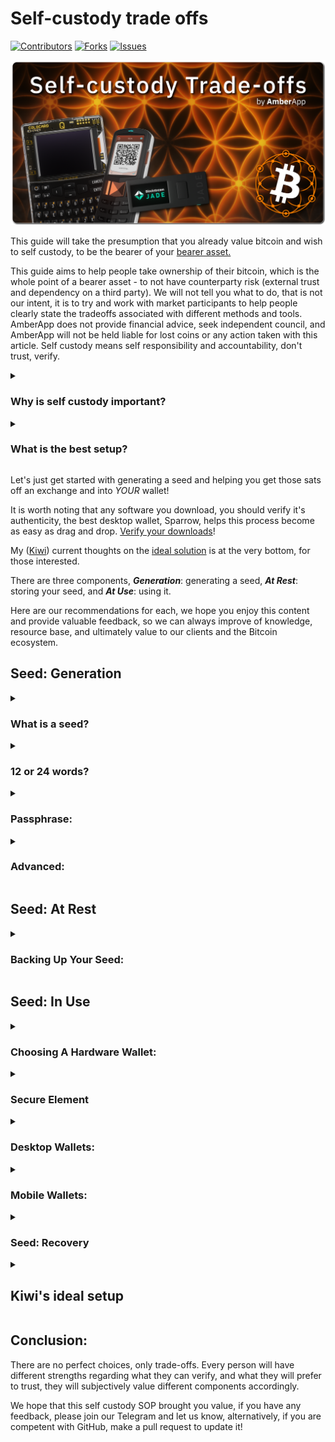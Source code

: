 # Self-custody trade offs

[![Contributors](https://img.shields.io/github/contributors/Stashh/self-custody)](https://github.com/Stashh/self-custody/graphs/contributors)
[![Forks](https://img.shields.io/github/forks/Stashh/self-custody)](https://github.com/Stashh/self-custody/network/members)
[![Issues](https://img.shields.io/github/issues/Stashh/self-custody)](https://github.com/Stashh/self-custody/issues)

![Logo](images/Bitcoin%20Self%20Custody%20Trade-offs.png)

This guide will take the presumption that you already value bitcoin and wish to self custody, to be the bearer of your [bearer asset.](https://amber.app/education/what-are-bearer-instruments/) 

This guide aims to help people take ownership of their bitcoin, which is the whole point of a bearer asset - to not have counterparty risk (external trust and dependency on a third party). We will not tell you what to do, that is not our intent, it is to try and work with market participants to help people clearly state the tradeoffs associated with different methods and tools. AmberApp does not provide financial advice, seek independent council, and AmberApp will not be held liable for lost coins or any action taken with this article. Self custody means self responsibility and accountability, don't trust, verify.

<details>
 <summary>
  <h3>
    Why is self custody important?
  </h3>
 </summary>

Over the years, there have been many examples of why this is important, like the hacks and insolvencies from Mt Gox, FTX, Celsius, BlockFi etc. This resulted in many people losing a lot of funds.

Satoshi said: _“A purely __peer-to-peer__ version of __electronic cash__ would allow online payments to be __sent directly__ from one party to another __without going through a financial institution.__”_

As Satoshi mentions above, Bitcoin is to be sent directly, without having to trust a financial institution. Bitcoin’s value proposition as a censorship-resistant (decentralized network) and finite (scarce) bearer (no counterparty risk) asset is only valuable if you self-custody. 

If you are __leaving coins on an exchange__, or can’t withdraw your Bitcoin because you __have exposure to it via an ETF, or some derivative thereof, you are trusting that person or organization to not be rehypothecating__ funds (giving out more IOU’s than they have in reserves). __By taking ownership__ of your Bitcoin and using the Bitcoin network, __you are verifying that you own and control those funds.__
</details>

<details>
 <summary>
  <h3>
    What is the best setup?
  </h3>
 </summary>
Your solution will be unique to your subjective valuation of Bitcoin and threat model for securing it. For example, if you have 0.002 Bitcoin, versus you having 20 Bitcoins, you are going to spend different amounts of time, effort and money into understanding and securing your funds. We will take the presumption here that you value your bitcoin significantly, as you should, given that at some point in the future, it will likely be a lot more valuable than it is today. 

There are plenty of guides for how to quickly and simply generate a wallet that __should be__ sufficient as an initial step, again, we will take the presumption that you just want to do it right the first time, although security is a moving target and can always be improved upon, as new features and technological advancements evolve. “Doing it right” is based on our current understanding, and we recommend that you always do your own research and understand the tradeoffs before making any decision, while this is a guide based on our recommendations, we are not liable for the decisions you make.

There are many great guides, such as [Sparrow's recommendation](https://sparrowwallet.com/docs/best-practices.html) (image below), and [Arman's work](https://armantheparman.com/bitcoin-storage-get-better/). It's good to look at a few different options, see the trade-offs and make an informed decision. The effort spent on your security will depend upon how you value it, as mentioned above.

|                 | Beginner          | Intermediate      | Expert             |
|-----------------|-------------------|-------------------|--------------------|
| Max Amount      | $10,000           | $100,000          | -                  |
| Wallet Type     | Single signature  | Single signature  | Multi-signature    |
| Server Type     | Public Electrum   | Private Bitcoin Core | Private Electrum  |
| Private To      | None              | Passive Listeners | Active Attackers   |

We recommend that you read a few guides, and choose what's best for your specific needs. 
</details>

Let's just get started with generating a seed and helping you get those sats off an exchange and into *YOUR* wallet!

It is worth noting that any software you download, you should verify it's authenticity, the best desktop wallet, Sparrow, helps this process become as easy as drag and drop. [Verify your downloads](https://www.sparrowwallet.com/download/)!

My ([Kiwi](https://keybase.io/kiwi_)) current thoughts on the [ideal solution](#kiwis-ideal-setup) is at the very bottom, for those interested.

There are three components, __*Generation*__</h4>: generating a seed, __*At Rest*__: storing your seed, and __*At Use*__: using it. 

Here are our recommendations for each, we hope you enjoy this content and provide valuable feedback, so we can always improve of knowledge, resource base, and ultimately value to our clients and the Bitcoin ecosystem. 


## **Seed: Generation**
<details>
<summary>
 <h3>What is a seed?</h3>
</summary> 
 
It is a ([BIP39](https://github.com/bitcoin/bips/blob/master/bip-0039.mediawiki)) standardized list of English words, which makes the binary code human-readable, which makes it easier for people to generate and store all the necessary secret information to recover and use your Bitcoin.

To generate your seed, there are a few options. Remember, all options have trade-offs between the conveniences provided and verifying security. 

Many Bitcoiners recommend generating a seed is offline. This is so you are not trusting any code in the hardware or software wallet. The reasoning for this is that you have to be an incredibly competent developer to verify that there is little to no risk with generating your seed in hardware or software wallets. 

If you don’t wish to generate your own seed offline, you can also add a passphrase, this ensures that you are generating a new seed, xpub and set of addresses to receive your Bitcoin, rather than blindly trusting the one generated by the hardware wallet. This is because adding a passphrase creates a completely new wallet.
</details>

<details>
 <summary>
  <h3>
    12 or 24 words?
  </h3>
 </summary>
 
The minimum security standard of Bitcoin is 128 bits, which is what a 12-word seed phrase encodes. HOWEVER, the first 11 words only encode 11x11 = 121 bits of entropy. The last word encodes 7 bits of entropy, and 4 checksum bits.

For scale, omitting 7 bits of entropy simplifies the space by 2^7 = 128x. In other words, the 121 bits of the first 11 words has only 1/128 = 0.0078 = 0.78% of the strength of a full 128 bits. Put another way, if the 12th word’s entropy bits are not random, your seed has lost 1 - 0.0078 = 0.992 = 99.2% of its strength.

For this reason, I generally do not recommend self-rolling 12-word seeds. It’s only marginally more difficult to roll 23 words rather than 11, and it gives you a whole lot of room to fuck up and still maintain at least 128 truly random bits of entropy.
</details>

<details>
 <summary>
  <h3>Passphrase:</h3>
 </summary>

After you have successfully done your checksum and created the last word for your seed, then checked it in another device to ensure it is correct, you can then add a passphrase. 

If anyone finds your seed words, or extracts it from your unsafe practices, a passphrase provides an extra level of security.

Warning: This will generate a completely new wallet.  If you forget or lose the password, you lose access to the private key and any funds associated with it, "with great power comes great responsibility."

Your passphrase should be 15 - 30 random characters long, so that it can not easily be brute forced if someone were to find out what your seed words are from unsafe practices. One word, or a name, is like one character, it is not recommended to have 15 - 30 words, use unique characters.

This should be 3 strings of numbers and text, as an example:

__3gjd99dwLH!fj*-y__

Obviously the more characters, the stronger the entropy but also the more room for mistakes. This is a trade-off where you must decide which you are comfortable with. Consider how often you will be using this to move funds.
</details>

<details> 
 <summary>
 <h3>
  Advanced:
</h3>
</summary>

<details>
 <summary>
  <h3>
   How to generate your own seed?
  </h3>
</summary>

There are three options to do this which I recommend: 

1) [Seed picker](https://github.com/jimbojw/seed-picker-solitaire) cards by Jimbo
2) [Entropia orange pills](https://btc-hardware-solutions.square.site/product/entropia-v2-seed-tablets/11) by Seed Signer
3) Cutting up a bip-39 word list on paper and putting it in a hat

Once you have written down your 11 or 23 words, you will need to do a checksum, which is just “a way to ensure that the rest of your seed phrase has been accurately recorded. In other words, it is derived from, and dependent on, all the previous words in your seed phrase.”[1](https://getcoinplate.com/blog/seed-phrase-last-word-checksum/#:~:text=It%20plays%20a%20specific%2C%20calculated,words%20in%20your%20seed%20phrase.) 

Here are the tutorials for how to generate a seed with [playing cards](https://www.youtube.com/watch?v=qTSG_Nzp19U), [Entropia pills](https://www.youtube.com/watch?v=dCAr2urEe1o) or your word list. Regardless of whether you chose 12 or 24 words, you will have randomly selected your 11 or 23 words and then need to perform a checksum to generate the last word. Here are the tutorials to generate your last word with either a Seed Signer, Passport or Cold Card. It is a good idea to check on multiple signing / hardware devices that you generated the seed correctly and have identical public and private keys.

If you want to complete a checksum by hand, and really go the extra mile, you can see Arman’s work [here](https://armantheparman.com/dicev2/).

Sufficient entropy is incredibly important, whether this is shuffling cards, mixing your entropia pills or cut up words list, using coin tosses, rolling dice, the more entropy, the more secure your seed is. The idea is that if you add logic to the selection (i.e. picking seed words that you "like" or arranging them in a logical sequence) it becomes more guess-able. Just some nuance, but randomness is essential.
</details>

<details>
 <summary>
  <h3>Multi-Sig:</h3>
 </summary>

Multi-Signature is a setup where in order to spend bitcoin, you need a certain amount of keys, such as 2 / 3 (or more) keys to spend. For example it could be 2 / 4 or 5 / 8, it’s really up to you. 

You can imagine an old vault in a bank full of gold, where it may take two out of three keys to open the vault. This is the analogy, with Bitcoin, you are the bank, and you can hold all the keys, or distribute them with family/friends / or an institution.

This means that if any nation-state or bad actor holds you ransom, they will have to somehow find out who has the keys, interact with family or friends overseas and try to convince them to collude. You can have all sorts of booby traps, safe words and incorrect pins that brick devices. 

Note: Having more keys makes it more expensive to spend. Most people don't need multi-signature, a seed and passphrase is sufficient security, if done right, for most people. Only do multi-signature if you are an expert or supervised by an expert.

We will not recommend exactly how you set this up, as we all subjectively value the tradeoff with convenience and verification, we will only discuss the merits and trade-offs as we currently see them.

Setting up a multi-sig that is internationally distributed is the apex of security. You can meet a friend or family member at every Bitcoin conference and create, test, then add that key to your vault.  This should be done offline so that there is no digital footprint for privacy and security reasons.

This is obviously quite a lot of work, so it depends on your threat model, which corresponds to how much bitcoin you own. Keep in mind that what you own now could be worth considerably more in the near future. 

Again, don’t let “perfection” lead to having too much complexity, many people have lost their keys by creating something too complex and them loosing or not remembering critical information. Be careful you don’t unnecessarily risk locking yourself out. 

Note: If you lose a private key, you're going to need __ALL__ of the public keys (typically in the form of a wallet descriptor) to be able to take advantage of the fault tolerance that multisig allows for.

A lot of people use multivendor (multiple various signing devices / hardware wallets) for their multi-signature wallets and then distribute their seeds globally. Given we are generating our seed offline, this is less applicable, as we are not relying on any vendor to create our seed. We merely use them to sign transactions, to minimize any risks, you can remove the microSD card after booting the device for signing devices that can sign PSBT’s (partially signed bitcoin transactions) via QR.
</details>
</details>
</details>

## **Seed: At Rest**

<details>
 <summary>
  <h3>Backing Up Your Seed:</h3>
</summary>

This leads us into the next and most important point, back-ups. There are a few options to write your seed words and passphrase with. 

One approach is to write it on something that will withstand the test of time and be resistant to any accidents that could occur, i.e. natural disasters like floods or fire. Steel is the preferred option here. 

Another is to have it in plain sight, in multiple locations, but to be so illogical that no one would guess this is a seed. It could be words written in italic in your photo album, highlighted words in a poem, there are some really unique ways of doing this where it would a disadvantage for us to give you a specific way. Be creative, but remember, the more complexity you add, the more risk of loosing your funds. If you take this route, you should use a passphrase and store them separately. 

Here are some options: 

1) [Steel QR plates](https://vulcan21.com/steelqr/)
2) [CC steel plate](https://store.coinkite.com/store/seedplate)
3) [Steel plate and pen](https://www.amazon.com/Hotop-Cryptocurrency-Hardware-Compatible-Metallic/dp/B09B4MX9HS/ref=sr_1_30?hvadid=604629082052&hvdev=c&hvlocphy=9018769&hvnetw=g&hvqmt=e&hvrand=2010572611125505365&hvtargid=kwd-1590316374874&hydadcr=25435_13484274&keywords=ledger%2Bthe%2Bbillfodl&qid=1687374028&sr=8-30&th=1)
1) [Seed Hammer](https://seedhammer.com/)

Advanced:  For those of you who wish to uncle Jim (help others with this locally, h/t [Odell](https://primal.net/odell)) you should consider a Seed Hammer. 

Here are the corresponding tutorials for how to do this: 

1) [Seed Hammer](https://seedhammer.com/get-started/)
2) [CC steel plate](https://www.youtube.com/watch?v=_m5BjsdeXIY)

It is important to write down your seed words, passphrase if you have one, and finger print (XFP) or xpub. This will let you know if you have the correct wallet or not when you use this again at a later date. 

It is also very important to write down your xpubs if you are using multi-sig. Whether that's each wallets xpub and the multi-sigs xpub, or the wallet descriptors which contain this information.

Now that we have created our seed words + passphrase and have backed them up, we are ready to use a hardware wallet or signing device to sign transactions and use bitcoin. 
</details>

## **Seed: In Use**

<details>
 <summary>
  <h3>Choosing A Hardware Wallet:</h3>
</summary>

The point of a hardware wallet or signing device is to create a barrier between your devices (private and public keys) and the internet. A hardware wallet provide digital storage of private keys and also create digital signature to use those keys, signing devices, alternatively do no persistently store key material after a usage session, and are just used for generating digital signatures.

Every wallet has its own set of tradeoffs. At AmberApp, we believe in the Bitcoin mantras “Don’t Trust, Verify” and also “Not Your Keys, Not Your Coins”. This is why we meet users at their map of the world and help them along their hero’s journey to realize their sovereignty. 

There are a few major trade-offs to consider, one is the secure element on plug and play devices. There is a difference between plugging into a computer ([Trezor](https://trezor.io/), [Bitbox](https://bitbox.shop/en/products/bitbox02-bitcoin-only-4/) etc) and air gapped ([Seed Signer](https://seedsigner.com/), [Passport](https://foundationdevices.com/passport/), [Coldcard](https://coldcard.com/), [Jade](https://blockstream.com/jade/)), you can hear some of the nuances about being air gapped and the issues with USB HWWs discussed [here](https://twitter.com/nvk/status/1561068212489428993).

There are multiple benefits of having a hardware wallet with a secure element, as it keeps the maintaining key in its enclave and enables the device to potentially warn the user if a recent firmware update is malicious or not. Trade-offs everywhere, with everything.
</details>

<details>
 <summary>
  <h3>Secure Element</h3>
</summary>

Pro’s: 
- Keeps maintaining key in device and can warn users if there is a malicious update
- Convenience of plug and play

Con’s:
- One more thing to understand deeply in order to verify it’s trade-offs
- You need to verify that you’ve obtained an authentic device from the manufacturer anyway
- Secure Elements are closed source and can not be verified, however, there are large bounties for anyone to crack them, which none have been claimed

Note: Trezor is trying to create their own [secure element chip that is open source](https://tropicsquare.com/).

Stateless Device

Pro’s:
- No threat if you lose the device
- Does not retain private key information and completely wipes any temporarily stored information upon being powered off.

Con’s:
- Have to verify QR security to verify it’s trade-offs
- Need to have seed (QR or seed words) with you to spend from

On top of that there is a difference between air gapped options, using a micro SD + secure element, or using QR codes. 

Realistically, unless you are an incredibly competent developer, you will have to have some level of trust. This could be trusting the educator / influencer debating the merits of one over the other, but you will still have to trust them and / or the provider if you can’t read and understand code to verify the trade-off’s. It’s about minimizing trust as much as possible for most people, for those who deep dive, it’s learning how to read code and verify. 

Some HWWs, such as Seed Signer are not only FOSS (Free Open Source Software) and reproducible (can build from source code) but you can also order general hardware parts online and build it yourself within 30 minutes. It’s incredibly easy. This mitigates any supply chain attack and reduces trust required as you sourced the parts (from different places) and built it yourself. However, The hardware (Raspberry Pi’s) are closed source, and there is no secure element, so you will need to verify your download each time you update the firmware.

You could get a Jade HWW from Blockstream which comes prebuilt, and you can choose translucent cases. It has a [virtual secure element](https://help.blockstream.com/hc/en-us/articles/9639949755673-How-does-Blockstream-Jade-s-oracle-enforced-PIN-protection-work-). Blockstream is a reputable company which has been on the right side of many bitcoin battles, such as the block size wars. On top of that, Adam Back is at the helm and is also very reputable. They are also [FOSS](https://blockstream.com/jade/#:~:text=Blockstream%20Jade%20is%20fully%20open%20source.). 

Passport stems from Cold Cards software, is similar to Seed Signer, in the sense they are FOSS and use QR codes to sign, but rather than being sourced and built by yourself, they come pre-built. They also have a secure element and are a stateful device, meaning they retain private key information within the device.

Cold Card, the calculator looking like device that started off as FOSS but moved to OSS (Open Source Software) and it too has a reproducible build. This is still air-gapped but rather than using QR codes to sign transactions (PSBT), they use a microSD card for the Mk4, the ColdCard Q has the ability to use QR codes (BBQr). 

Regardless of what signing device you choose, you will need to choose based off of the trade-offs you deem acceptable. Unless you are a competent hardware designer, you will not be able to quantify and understand the merit of each tradeoff and will need to defer to subjectively trusted expertise. 
</details>

<details>
 <summary>
  <h3>
   Desktop Wallets:
  </h3> 
 </summary>

[Sparrow Wallet](https://sparrowwallet.com/) is one of the Bitcoin community’s favourite wallets, it is open source and free to use. Sparrow is feature packed and can do anything bitcoiners need. When you are more advanced you can dive into their [privacy features](https://sparrowwallet.com/docs/spending-privately.html) and ensure you have good UTXO management.

Sparrow enables you to [verify your downloads](https://www.sparrowwallet.com/download/) with ease too, with simple drag and drops of the download and signatures, you can ensure you have the right file. 

Tutorials - [Arman](https://armantheparman.com/sparrow/), [Southern Bitcoiner](https://www.youtube.com/watch?v=7QCKSPIq0Ac), [BTC Sessions](https://www.youtube.com/watch?v=qJ_SpQX_YKw).

[Specter Wallet](https://specter.solutions/desktop/index.html) is another good option, it is FOSS and also allows you to have coin control. 

For the pro’s, Electrum is generally preferred as there is a lot of unorthodox tools available, however, if you are competent enough to use this, you don’t need us to explain the benefits or tradeoffs.  

Many use desktop wallets for their vaults, where you don’t intend on spending it for many epochs (four-year cycles), as phones spy, and you don’t want to be using or checking this often. Do it once, do it well, the more you touch it, the more likely you are to lose it and / or give away information unnecessarily.
</details>

<details>
 <summary>
   <h3>Mobile Wallets:</h3> 
 </summary>

#### ***Checking account - On-Chain:***

[Green Wallet](https://blockstream.com/green/), [Blue Wallet](https://bluewallet.io/), [Nunchuk](https://nunchuk.io/) and [Keeper](https://bitcoinkeeper.app/).

#### ****Spending account - Lightning:****

[AmberApp](https://www.amber.app/), [Wallet of Satoshi](https://www.walletofsatoshi.com/), [Zeus](https://zeusln.com/).
</details>

<details>
 <summary>
  <h3>
   Seed: Recovery
  </h3> 
 </summary>

It is a good idea for you to be familiar with the process of recovering your funds by recovering your wallet using your seed words and passphrase, if you have one. For multi-sig, you will recover using your wallet by [scanning two of your wallet descriptors](https://www.youtube.com/watch?v=sJNWM6luCzA), or all of your xpubs. 

A great way to test this, is to simply download [Green Wallet](https://blockstream.com/green/) and [Blue Wallet](https://bluewallet.io/) on your mobile. Create a new wallet on one of them, write down the seed words, then open the other and select to restore a new wallet, then enter your recovery phrase (seed words). 

DO NOT do this testing for any wallet you wish to use, this test is merely to teach you the importance of your seed words, passphrase, XFP (extended finger print) to identify and xpubs (for multi-sig). 

This will help give you peace of mind, that as long as you have these seed words stored somewhere safe, you will always be able to access that wallet.
</details>

<details>
 <summary>
  <h2 id="kiwis-ideal-setup">Kiwi's ideal setup </h2>
 </summary>

As you will see in the Seed Generation tab, in the advanced section, setting up a multi-signature wallet, using three different vendors significantly reduces any attack vector from any provider. 

I believe getting a PO Box setup is important, that way when you order your signing devices and back-up tools, if any of that information is leaked, your home address will not be. This reduces the likelihood of anyone showing up to your house. 

As mentioned in the first section, [download Sparrow Wallet](https://www.sparrowwallet.com/download/), read the download page linked and use it to verify any downloads you have for your signing devices. 

Whether you choose multi-signature, or single-signature, I believe generating your own 24 seed word(s) using the Seed-Picker cards, Entropia Pills, or simply cutting up a BIP-39 word list and mixing the words in a bowl, will provide more than sufficient entropy to ensure you create a quality seed. You can see more about these options in Seed Generation, Advanced. 

For multi-sig, I think the best mixture of signing devices is [Jade by Blockstream](https://store.blockstream.com/?code=AmberApp), Passport by Foundation, and the [Q by CoinKite](https://store.coinkite.com/promo/AMBERAPP). The backup options, you should use the capsule or metal from Blocstream, as it covers the details listed. You will want to ensure that if anyone turns up to your house, they can't get anything, meaning, you have to travel to friends or family to get that key's information. The problem this creates, is that you could then be dependent on the family memeber or friend. Consider creating multiple backups for the key you will share, and bury it or hide it somewhere that is not in your household. 

For single signature, you obviously only have one key, however you can still split these 24 words into two or more backups. Meaning that even if one is found, it is useless without the other. Again, as per above, consider making it so you would have to travel to get the other key. 

Regardless of which one you choose, you should have a decoy wallet at home, with little funds, to give if you ever find yourself in trouble. For the family or friend that holds that other key, create a code word to let them know if you are in trouble, so they can call authoroties or help you in other ways. 
</details>

## Conclusion:

There are no perfect choices, only trade-offs. Every person will have different strengths regarding what they can verify, and what they will prefer to trust, they will subjectively value different components accordingly. 

We hope that this self custody SOP brought you value, if you have any feedback, please join our Telegram and let us know, alternatively, if you are competent with GitHub, make a pull request to update it! 

